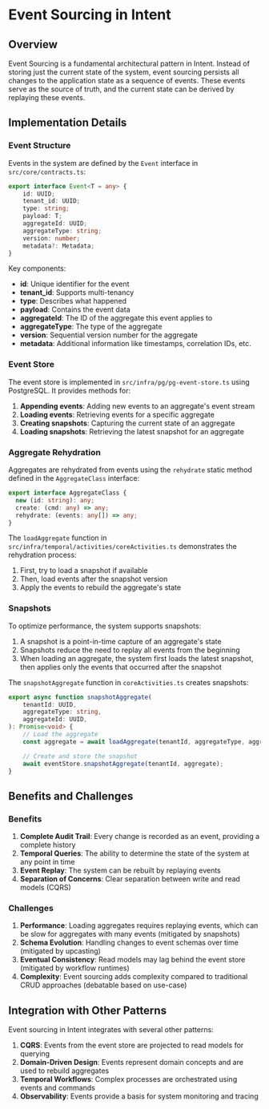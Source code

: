 # Event Sourcing in Intent

## Overview

Event Sourcing is a fundamental architectural pattern in Intent. Instead of storing just the current state of the system, event sourcing persists all changes to the application state as a sequence of events. These events serve as the source of truth, and the current state can be derived by replaying these events.

## Implementation Details

### Event Structure

Events in the system are defined by the `Event` interface in `src/core/contracts.ts`:

```typescript
export interface Event<T = any> {
    id: UUID;
    tenant_id: UUID;
    type: string;
    payload: T;
    aggregateId: UUID;
    aggregateType: string;
    version: number;
    metadata?: Metadata;
}
```

Key components:
- **id**: Unique identifier for the event
- **tenant_id**: Supports multi-tenancy
- **type**: Describes what happened
- **payload**: Contains the event data
- **aggregateId**: The ID of the aggregate this event applies to
- **aggregateType**: The type of the aggregate
- **version**: Sequential version number for the aggregate
- **metadata**: Additional information like timestamps, correlation IDs, etc.

### Event Store

The event store is implemented in `src/infra/pg/pg-event-store.ts` using PostgreSQL. It provides methods for:

1. **Appending events**: Adding new events to an aggregate's event stream
2. **Loading events**: Retrieving events for a specific aggregate
3. **Creating snapshots**: Capturing the current state of an aggregate
4. **Loading snapshots**: Retrieving the latest snapshot for an aggregate

### Aggregate Rehydration

Aggregates are rehydrated from events using the `rehydrate` static method defined in the `AggregateClass` interface:

```typescript
export interface AggregateClass {
  new (id: string): any;
  create: (cmd: any) => any;
  rehydrate: (events: any[]) => any;
}
```

The `loadAggregate` function in `src/infra/temporal/activities/coreActivities.ts` demonstrates the rehydration process:

1. First, try to load a snapshot if available
2. Then, load events after the snapshot version
3. Apply the events to rebuild the aggregate's state

### Snapshots

To optimize performance, the system supports snapshots:

1. A snapshot is a point-in-time capture of an aggregate's state
2. Snapshots reduce the need to replay all events from the beginning
3. When loading an aggregate, the system first loads the latest snapshot, then applies only the events that occurred after the snapshot

The `snapshotAggregate` function in `coreActivities.ts` creates snapshots:

```typescript
export async function snapshotAggregate(
    tenantId: UUID,
    aggregateType: string,
    aggregateId: UUID,
): Promise<void> {
    // Load the aggregate
    const aggregate = await loadAggregate(tenantId, aggregateType, aggregateId);

    // Create and store the snapshot
    await eventStore.snapshotAggregate(tenantId, aggregate);
}
```

## Benefits and Challenges

### Benefits

1. **Complete Audit Trail**: Every change is recorded as an event, providing a complete history
2. **Temporal Queries**: The ability to determine the state of the system at any point in time
3. **Event Replay**: The system can be rebuilt by replaying events
4. **Separation of Concerns**: Clear separation between write and read models (CQRS)

### Challenges

1. **Performance**: Loading aggregates requires replaying events, which can be slow for aggregates with many events (mitigated by snapshots)
2. **Schema Evolution**: Handling changes to event schemas over time (mitigated by upcasting)
3. **Eventual Consistency**: Read models may lag behind the event store (mitigated by workflow runtimes)
4. **Complexity**: Event sourcing adds complexity compared to traditional CRUD approaches (debatable based on use-case)

## Integration with Other Patterns

Event sourcing in Intent integrates with several other patterns:

1. **CQRS**: Events from the event store are projected to read models for querying
2. **Domain-Driven Design**: Events represent domain concepts and are used to rebuild aggregates
3. **Temporal Workflows**: Complex processes are orchestrated using events and commands
4. **Observability**: Events provide a basis for system monitoring and tracing
